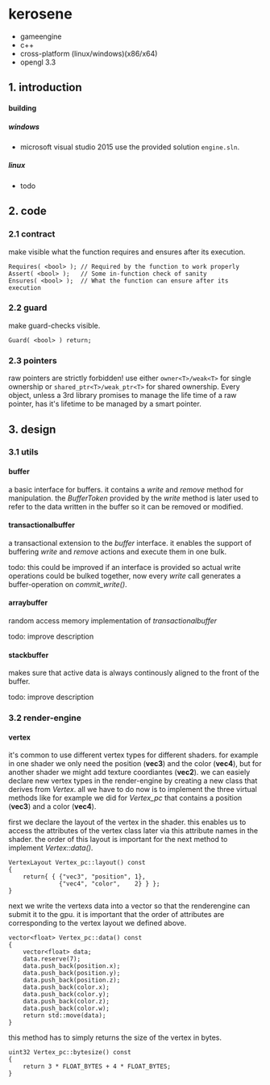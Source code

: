 # kerosene
- gameengine
- c++
- cross-platform (linux/windows)(x86/x64)
- opengl 3.3

## 1. introduction
#### building
##### windows
* microsoft visual studio 2015
use the provided solution `engine.sln`.

##### linux
* todo

## 2. code
### 2.1 contract
make visible what the function requires and ensures after its execution.

    Requires( <bool> ); // Required by the function to work properly
    Assert( <bool> );   // Some in-function check of sanity 
    Ensures( <bool> );  // What the function can ensure after its execution

### 2.2 guard
make guard-checks visible.

    Guard( <bool> ) return;

### 2.3 pointers
raw pointers are strictly forbidden! use either `owner<T>/weak<T>` for single ownership or `shared_ptr<T>/weak_ptr<T>` for shared ownership. Every object, unless a 3rd library promises to manage the life time of a raw pointer, has it's lifetime to be managed by a smart pointer.

## 3. design
### 3.1 utils
#### buffer<T>
a basic interface for buffers. it contains a *write* and *remove* method for manipulation. the *BufferToken* provided by the *write* method is later used to refer to the data written in the buffer so it can be removed or modified.

#### transactionalbuffer<T>
a transactional extension to the *buffer<T>* interface. it enables the support of buffering *write* and *remove* actions and execute them in one bulk.

todo: this could be improved if an interface is provided so actual write operations could be bulked together, now every *write* call generates a buffer-operation on *commit_write()*.

#### arraybuffer<T>
random access memory implementation of *transactionalbuffer<T>*

todo: improve description

#### stackbuffer<T>
makes sure that active data is always continously aligned to the front of the buffer.

todo: improve description

### 3.2 render-engine
#### vertex
it's common to use different vertex types for different shaders. for example in one shader we only need the position (**vec3**) and the color (**vec4**), but for another shader we might add texture coordiantes (**vec2**). we can easiely declare new vertex types in the render-engine by creating a new class that derives from *Vertex*. all we have to do now is to implement the three virtual methods like for example we did for *Vertex_pc* that contains a position (**vec3**) and a color (**vec4**).

first we declare the layout of the vertex in the shader. this enables us to access the attributes of the vertex class later via this attribute names in the shader. the order of this layout is important for the next method to implement *Vertex::data()*.

    VertexLayout Vertex_pc::layout() const
    {
        return{ { {"vec3", "position", 1}, 
                  {"vec4", "color",    2} } };
    }

next we write the vertexs data into a vector so that the renderengine can submit it to the gpu. it is important that the order of attributes are corresponding to the vertex layout we defined above.

    vector<float> Vertex_pc::data() const
    {
        vector<float> data;
        data.reserve(7);
        data.push_back(position.x);
        data.push_back(position.y);
        data.push_back(position.z);
        data.push_back(color.x);
        data.push_back(color.y);
        data.push_back(color.z);
        data.push_back(color.w);
        return std::move(data);
    }

this method has to simply returns the size of the vertex in bytes.

    uint32 Vertex_pc::bytesize() const 
    { 
        return 3 * FLOAT_BYTES + 4 * FLOAT_BYTES; 
    }
